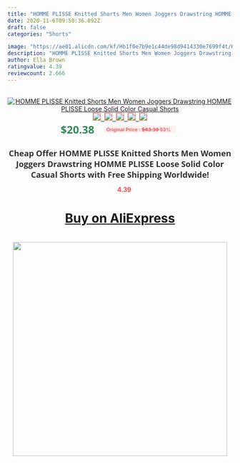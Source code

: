 ```yaml
---
title: "HOMME PLISSE Knitted Shorts Men Women Joggers Drawstring HOMME PLISSE Loose Solid Color Casual Shorts"
date: 2020-11-6T09:50:36.892Z
draft: false
categories: "Shorts"

image: "https://ae01.alicdn.com/kf/Hb1f0e7b9e1c44de98d9414330e7699f4t/HOMME-PLISSE-Knitted-Shorts-Men-Women-Joggers-Drawstring-HOMME-PLISSE-Loose-Solid-Color-Casual-Shorts.jpg"
description: "HOMME PLISSE Knitted Shorts Men Women Joggers Drawstring HOMME PLISSE Loose Solid Color Casual Shorts"
author: Ella Brown
ratingvalue: 4.39
reviewcount: 2.666
---
```

<br>
<div style="text-align: center;">
<a href="https://s.click.aliexpress.com/e/_AobD29" target="_blank" rel="nofollow noopener noreferrer"><img alt="HOMME PLISSE Knitted Shorts Men Women Joggers Drawstring HOMME PLISSE Loose Solid Color Casual Shorts" class="magnifier-image" src="https://ae01.alicdn.com/kf/Hb1f0e7b9e1c44de98d9414330e7699f4t/HOMME-PLISSE-Knitted-Shorts-Men-Women-Joggers-Drawstring-HOMME-PLISSE-Loose-Solid-Color-Casual-Shorts.jpg_640x640.jpg">
<br>
<img style="border:1px solid salmon" src="https://ae01.alicdn.com/kf/Hb1f0e7b9e1c44de98d9414330e7699f4t/HOMME-PLISSE-Knitted-Shorts-Men-Women-Joggers-Drawstring-HOMME-PLISSE-Loose-Solid-Color-Casual-Shorts.jpg_120x120.jpg">&nbsp;&nbsp;<img style="border:1px solid salmon" src="https://ae01.alicdn.com/kf/H15fe69cbe5924f09bfd22c79f0e91a9aR/HOMME-PLISSE-Knitted-Shorts-Men-Women-Joggers-Drawstring-HOMME-PLISSE-Loose-Solid-Color-Casual-Shorts.jpg_120x120.jpg">&nbsp;&nbsp;<img style="border:1px solid salmon" src="https://ae01.alicdn.com/kf/H680acb904384452e9218f2995760a559Y/HOMME-PLISSE-Knitted-Shorts-Men-Women-Joggers-Drawstring-HOMME-PLISSE-Loose-Solid-Color-Casual-Shorts.jpg_120x120.jpg">&nbsp;&nbsp;<img style="border:1px solid salmon" src="https://ae01.alicdn.com/kf/H0575081c3dde4c868d56d49d6d8e278cN/HOMME-PLISSE-Knitted-Shorts-Men-Women-Joggers-Drawstring-HOMME-PLISSE-Loose-Solid-Color-Casual-Shorts.jpg_120x120.jpg">&nbsp;&nbsp;<img style="border:1px solid salmon" src="https://ae01.alicdn.com/kf/H51ca705bd30942ea90e3d8569ded6200J/HOMME-PLISSE-Knitted-Shorts-Men-Women-Joggers-Drawstring-HOMME-PLISSE-Loose-Solid-Color-Casual-Shorts.jpg_120x120.jpg"></a></div><br0>
<div style="text-align: center;"><span style="background-color: white; border: 0px; box-sizing: border-box; color: seagreen; display: inline-block; font-family: &quot;open sans&quot; , &quot;arial&quot; , &quot;helvetica&quot; , sans-serif , &quot;heiti&quot;; font-size: 24px; font-stretch: inherit; font-weight: 700; line-height: inherit; margin: 0px 10px 0px 0px; padding: 0px; vertical-align: middle;">$20.38 </span>
<span style="background: rgb(255 , 241 , 241); border-radius: 3px; border: 0px; box-sizing: border-box; color: #ff4747; display: inline-block; font-family: inherit; font-size: 12px; font-stretch: inherit; font-style: inherit; font-variant: inherit; font-weight: 600; line-height: inherit; margin: 0px; padding: 2px 5px; transform: scale(0.9); vertical-align: middle;">Original Price : <b style="text-decoration: line-through;">$43.36 </b> 53%&nbsp;&nbsp;</span></div>
<h1 style="color: #333333; display: inline-block; font-family: &quot;open sans&quot; , &quot;arial&quot; , &quot;helvetica&quot; , sans-serif , &quot;heiti&quot;; font-size: 18px; font-stretch: inherit; font-weight: 700; text-align: center;">Cheap Offer HOMME PLISSE Knitted Shorts Men Women Joggers Drawstring HOMME PLISSE Loose Solid Color Casual Shorts with Free Shipping Worldwide!</h1>
<div style="color: #ff4747; text-align: center;">
<img src="https://4.bp.blogspot.com/-M0ZcTcb-5uY/XleCXlxnR4I/AAAAAAAAAEc/OrjgMkXV1oMQFaCRZj5HQwOCBcu3w1FegCPcBGAYYCw/s1600/star.png" style="height: 15px;">&nbsp;<b>4.39</b></div>
<div class="button_cont" align="center"><a class="buynow_a" href="https://s.click.aliexpress.com/e/_AobD29" target="_blank" rel="nofollow noopener noreferrer"><H1>Buy on AliExpress</H1></a></div><br>
<div class="separator" style="clear: both; text-align: center;">
<img src="https://lh3.googleusercontent.com/-pTy5HemUv9M/XlePHvY0dAI/AAAAAAAAAE4/0nX5iRUoIWY8eMW9Dpxeirr157OZliDIgCLcBGAsYHQ/s1600/badge.gif" width="480">
</div>
